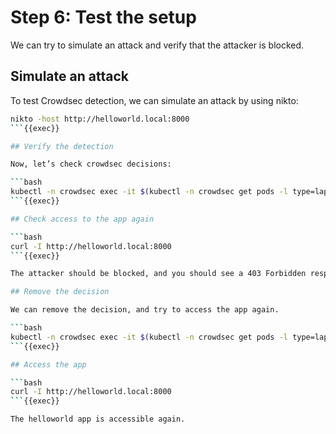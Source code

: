 # Step 6: Test the setup

We can try to simulate an attack and verify that the attacker is blocked.

## Simulate an attack

To test Crowdsec detection, we can simulate an attack by using nikto:

```bash
nikto -host http://helloworld.local:8000
```{{exec}}

## Verify the detection

Now, let’s check crowdsec decisions:

```bash
kubectl -n crowdsec exec -it $(kubectl -n crowdsec get pods -l type=lapi -o jsonpath='{.items[0].metadata.name}') -- cscli decisions list
```{{exec}}

## Check access to the app again

```bash
curl -I http://helloworld.local:8000
```{{exec}}

The attacker should be blocked, and you should see a 403 Forbidden response.

## Remove the decision

We can remove the decision, and try to access the app again.

```bash
kubectl -n crowdsec exec -it $(kubectl -n crowdsec get pods -l type=lapi -o jsonpath='{.items[0].metadata.name}') -- cscli decisions delete --ip $(getent hosts node01 | awk '{ print $1 }')
```{{exec}}

## Access the app

```bash
curl -I http://helloworld.local:8000
```{{exec}}

The helloworld app is accessible again.